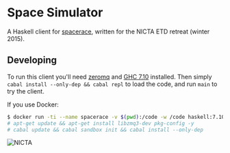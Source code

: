 # Space Simulator

A Haskell client for [spacerace](https://github.com/lmccalman/spacerace), written for the NICTA ETD retreat (winter 2015).

## Developing

To run this client you'll need [zeromq](http://zeromq.org/area:download) and [GHC 7.10](https://www.haskell.org/downloads) installed.
Then simply `cabal install --only-dep && cabal repl` to load the code, and run `main` to try the client.

If you use Docker:

```sh
$ docker run -ti --name spacerace -v $(pwd):/code -w /code haskell:7.10 bash
# apt-get update && apt-get install libzmq3-dev pkg-config -y
# cabal update && cabal sandbox init && cabal install --only-dep
```

![NICTA](http://i.imgur.com/Ns5hntl.jpg)
